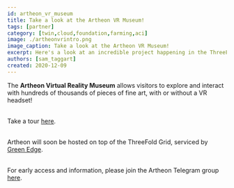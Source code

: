 ```yaml
---
id: artheon_vr_museum
title: Take a look at the Artheon VR Museum!
tags: [partner]
category: [twin,cloud,foundation,farming,aci]
image: ./artheonvrintro.png
image_caption: Take a look at the Artheon VR Museum!
excerpt: Here's a look at an incredible project happening in the ThreeFold universe!
authors: [sam_taggart]
created: 2020-12-09
---
```


The **Artheon Virtual Reality Museum** allows visitors to explore and interact with hundreds of thousands of pieces of fine art, with or without a VR headset!
<br/>
<br/>

Take a tour [here](https://www.youtube.com/watch?v=Ofk22N2Ew1k).
<br/>
<br/>

Artheon will soon be hosted on top of the ThreeFold Grid, serviced by [Green Edge](https://www.green-edge.net/).
<br/>
<br/>

For early access and information, please join the Artheon Telegram group [here](https://t.me/artheon).
